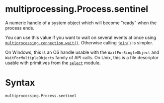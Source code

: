 # multiprocessing.Process.sentinel

A numeric handle of a system object which will become “ready” when the process ends.

You can use this value if you want to wait on several events at once using [`multiprocessing.connection.wait()`](/modules/multiprocessing/connection/wait.md). Otherwise calling [`join()`](/modules/multiprocessing/Process/join.md) is simpler.

On Windows, this is an OS handle usable with the `WaitForSingleObject` and `WaitForMultipleObjects` family of API calls. On Unix, this is a file descriptor usable with primitives from the [`select`](/modules/select/) module.

# Syntax

```python
multiprocessing.Process.sentinel
```